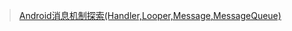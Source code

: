 

>[Android消息机制探索(Handler,Looper,Message,MessageQueue)](http://www.cnblogs.com/xyhuangjinfu/p/5433015.html)
